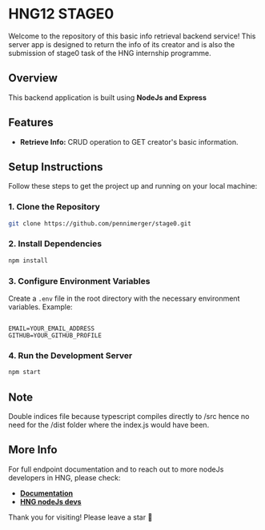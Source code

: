 # HNG12 STAGE0

Welcome to the repository of this basic info retrieval backend service! This server app is designed to return the info of its creator and is also the submission of stage0 task of the HNG internship programme.

## Overview

This backend application is built using **NodeJs and Express**

## Features

- **Retrieve Info:** CRUD operation to GET creator's basic information.

## Setup Instructions

Follow these steps to get the project up and running on your local machine:

### 1. Clone the Repository

```bash
git clone https://github.com/pennimerger/stage0.git
```

### 2. Install Dependencies

```bash
npm install
```

### 3. Configure Environment Variables

Create a `.env` file in the root directory with the necessary environment variables. 
Example:
```env

EMAIL=YOUR_EMAIL_ADDRESS
GITHUB=YOUR_GITHUB_PROFILE

```

### 4. Run the Development Server

```bash
npm start
```

## Note

Double indices file because typescript compiles directly to /src hence no need for the /dist folder where the index.js would have been.

## More Info

For full endpoint documentation and to reach out to more nodeJs developers in HNG, please check:
- [**Documentation**](https://documenter.getpostman.com/view/42382485/2sAYXFgc6s)
- [**HNG nodeJs devs**](https://hng.tech/hire/nodejs-developers)

Thank you for visiting! Please leave a star 🌟
